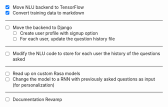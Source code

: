 
- [x] Move NLU backend to TensorFlow
- [x] Convert training data to markdown

---

- [ ] Move the backend to Django 
  - [ ] Create user profile with signup option
  - [ ] For each user, update the question history file
  
---

- [ ] Modify the NLU code to store for each user the history of the questions asked
  
---

- [ ] Read up on custom Rasa models
- [ ] Change the model to a RNN with previously asked questions as input (for personalization)

---

- [ ] Documentation Revamp
